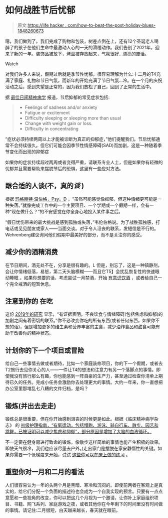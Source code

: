 # 如何战胜节后忧郁

> 原文:[https://life hacker . com/how-to-beat-the-post-holiday-blues-1848260673](https://lifehacker.com/how-to-beat-the-post-holiday-blues-1848260673)

嗯，我们做到了。我们完成了购物和包装，树差点倒在上，还有12个圣诞老人喝醉了的孩子在他们生命中最激动人心的一天的滑稽动作。我们告别了2021年，迎来了新的一年。装饰品被放下，烤盘被存放起来，气氛很好...漂亮的废话。

Watch

对我们许多人来说，假期过后就是季节性忧郁。很容易理解为什么:十二月的T4充满了家庭、礼物和节日气氛，而新年的开始充满了节日气氛...冷。在一个月的庆祝活动之后，感到失望是正常的，因为我们放松了自己，回到了正常的生活中。

据 [最佳日间精神病学](https://bestdaypsych.com/dealing-with-post-holiday-blues/) 报道，节后抑郁的常见症状包括:

> *   Feelings of sadness and/or anxiety
> *   Fatigue or excitement
> *   Difficulty sleeping or sleeping more than usual
> *   Change with weight gain or loss.
> *   Difficulty in concentrating

“症状必须持续两周以上才能被诊断为真正的抑郁症，”他们提醒我们。节后忧郁通常不会持续很久。但它们可能会因季节性情感障碍(SAD)而加剧，这是一种随着季节变化而出现的抑郁症

如果你的症状持续超过两周或者变得严重，请联系专业人士，但是如果你有轻微的忧郁并且需要帮助来摆脱节后的恐惧，这里有一些应对方法。

## **跟合适的人谈(不，真的*谈* )**

根据 [玛格丽特·温伯格，Psy。D](https://www.psychologytoday.com/us/blog/depression-management-techniques/202001/7-tips-beat-the-post-holiday-blues) ，“虽然可能感觉像抑郁，但这种情绪更可能是一种失落。”就像完成工作中的一个主要项目、一个学期或一个假期一样，会有一种“现在做什么？”的不安感觉在你全身心地投入某件事之后。

“假日忧伤带来的最大挑战是感到孤独或失落，”韦伦伯格说。为了战胜孤独感，打电话或见见朋友或家人——当面交谈。对于令人沮丧的联系，发短信是不行的。Wehrenberg建议询问他们假期中最美好的部分，而不是关注你的感受。

## 减少你的酒精消费

在节日期间，酒无处不在，分享是很有趣的。L 但是，别忘了，这是一种镇静剂，会让你情绪低落，易怒，第二天头脑模糊——而且它T5】会扰乱恢复性的快速眼动睡眠 。如果你想要的话，考虑尝试一月禁酒，开始 [有意识饮酒](https://lifehacker.com/should-you-try-mindful-drinking-1848193908) ，或者给自己一个完全戒酒的短暂休息。

## 注意到你的 在吃

这份 [2019年的研究](https://www.sciencedirect.com/science/article/pii/S0924977X19317237?via%3Dihub) 显示，“有证据表明，不良饮食与情绪障碍(包括焦虑和抑郁)的加剧之间有着密切的联系。”你不必改变你吃的所有东西(或者任何东西，如果你不想的话)，但是增加更多的维生素和营养丰富的主食，减少油炸食品和甜食可能有助于改善你的精神状态。

## 计划你的下一个项目或冒险

给自己一些事情去做或者期待，比如一个家庭装修项目，你的下一个假期，或者去T2旅行去见你关心的人——一件让T4的想法和注意力有另一个落脚点的事情。即使我没有旅行那么有趣，你也能感到一阵自豪的生产力，甚至通过检查你清单上期待已久的任务。完成小任务会激励你去处理更大的事情。大约一年来，你一直想把办公室里那堆乱七八糟的文件归档，是吗？

## 锻炼(并出去走走)

锻炼总是很重要，但在你开始感到沮丧的时候更是如此。根据《临床精神病学杂志》 的 [初级护理指南，“有氧运动，包括慢跑、游泳、骑自行车、散步、园艺和跳舞，已被证明可以减少焦虑和抑郁”，部分原因是增加了大脑的血液循环。](https://www.ncbi.nlm.nih.gov/pmc/articles/PMC1470658/)

不一定要在健身房进行致命的锻炼。像散步这样简单的事情也能产生积极的效果。即使天气很冷，我们也应该尽量去户外。)走出家门是摆脱在家安静惰性的关键。如果你需要一个低梯度来开始，试试 [这些你可以在床上做的练习](https://lifehacker.com/10-of-the-best-exercises-you-can-do-without-leaving-bed-1848258293) 。

## 重塑你对一月和二月的看法

人们很容易认为一年的头两个月是黑暗、寒冷和沉闷的。即使前两者在客观上是真实的，给它们分配一个负面的描述符也会成为一个自我实现的预言。只要有一点点意愿和一些视角的改变，你可以把这几个月视为一个邀请，让你补上家庭组织项目、书籍、网飞系列、家庭游戏之夜，或者其他你在今年剩下的时间里没有时间做的事情。请记住:二月很短，白天越来越长，春天就在眼前。